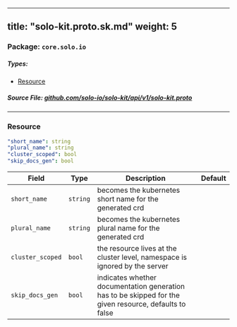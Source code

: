
---
title: "solo-kit.proto.sk.md"
weight: 5
---

<!-- Code generated by solo-kit. DO NOT EDIT. -->


### Package: `core.solo.io` 
##### Types:


- [Resource](#Resource)
  



##### Source File: [github.com/solo-io/solo-kit/api/v1/solo-kit.proto](https://github.com/solo-io/solo-kit/blob/master/api/v1/solo-kit.proto)





---
### <a name="Resource">Resource</a>



```yaml
"short_name": string
"plural_name": string
"cluster_scoped": bool
"skip_docs_gen": bool

```

| Field | Type | Description | Default |
| ----- | ---- | ----------- |----------- | 
| `short_name` | `string` | becomes the kubernetes short name for the generated crd |  |
| `plural_name` | `string` | becomes the kubernetes plural name for the generated crd |  |
| `cluster_scoped` | `bool` | the resource lives at the cluster level, namespace is ignored by the server |  |
| `skip_docs_gen` | `bool` | indicates whether documentation generation has to be skipped for the given resource, defaults to false |  |





<!-- Start of HubSpot Embed Code -->
<script type="text/javascript" id="hs-script-loader" async defer src="//js.hs-scripts.com/5130874.js"></script>
<!-- End of HubSpot Embed Code -->
